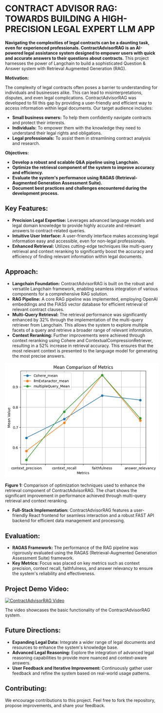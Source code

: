 # CONTRACT ADVISOR RAG: TOWARDS BUILDING A HIGH-PRECISION LEGAL EXPERT LLM APP

**Navigating the complexities of legal contracts can be a daunting task, even for experienced professionals.  ContractAdvisorRAG is an AI-powered legal assistance system designed to empower users with quick and accurate answers to their questions about contracts.**  This project harnesses the power of Langchain to build a sophisticated Question & Answer system with Retrieval Augmented Generation (RAG). 

**Motivation:**

The complexity of legal contracts often poses a barrier to understanding for individuals and businesses alike. This can lead to misinterpretations, disputes, and even legal complications.  ContractAdvisorRAG was developed to fill this gap by providing a user-friendly and efficient way to access information within legal documents.  Our target audience includes:

* **Small business owners:**  To help them confidently navigate contracts and protect their interests.
* **Individuals:**  To empower them with the knowledge they need to understand their legal rights and obligations.
* **Legal professionals:**  To assist them in streamlining contract analysis and research.

**Objectives:**

* **Develop a robust and scalable Q&A pipeline using Langchain.**
* **Optimize the retrieval component of the system to improve accuracy and efficiency.**
* **Evaluate the system's performance using RAGAS (Retrieval-Augmented Generation Assessment Suite).**
* **Document best practices and challenges encountered during the development process.**

## Key Features:

* **Precision Legal Expertise:** Leverages advanced language models and legal domain knowledge to provide highly accurate and relevant answers to contract-related queries.
* **Intuitive User Interface:**  A user-friendly interface makes accessing legal information easy and accessible, even for non-legal professionals.
* **Enhanced Retrieval:**  Utilizes cutting-edge techniques like multi-query retrieval and context reranking to significantly boost the accuracy and efficiency of finding relevant information within legal documents.

## Approach:

* **Langchain Foundation:** ContractAdvisorRAG is built on the robust and versatile Langchain framework, enabling seamless integration of various components for a comprehensive RAG solution.
* **RAG Pipeline:**  A core RAG pipeline was implemented, employing OpenAI embeddings and the FIASS vector database for efficient retrieval of relevant contract clauses.
* **Multi-Query Retrieval:**  The retrieval performance was significantly enhanced by 32% through the implementation of the multi-query retriever from Langchain.  This allows the system to explore multiple facets of a query and retrieve a broader range of relevant information.
* **Context Reranking:**  Further improvements were achieved through context reranking using Cohere and ContextualCompressionRetriever, resulting in a 52% increase in retrieval accuracy. This ensures that the most relevant context is presented to the language model for generating the most precise answers. 

![Optimization Techniques Comparison](screenshots/comparison_improvement_approches.png)

**Figure 1:**  Comparison of optimization techniques used to enhance the retrieval component of ContractAdvisorRAG. The chart shows the significant improvement in performance achieved through multi-query retrieval and context reranking.

* **Full-Stack Implementation:**  ContractAdvisorRAG features a user-friendly React frontend for seamless interaction and a robust FAST API backend for efficient data management and processing.

## Evaluation:

* **RAGAS Framework:** The performance of the RAG pipeline was rigorously evaluated using the RAGAS (Retrieval-Augmented Generation Assessment Suite) framework. 
* **Key Metrics:**  Focus was placed on key metrics such as context precision, context recall, faithfulness, and answer relevancy to ensure the system's reliability and effectiveness.

## Project Demo Video:

[![ContractAdvisorRAG Video](https://img.youtube.com/vi/KjBWNNN3thA/maxresdefault.jpg)](https://vimeo.com/manage/videos/1077691350)

The video showcases the basic functionality of the ContractAdvisorRAG system.

## Future Directions:

* **Expanding Legal Data:**  Integrate a wider range of legal documents and resources to enhance the system's knowledge base.
* **Advanced Legal Reasoning:**  Explore the integration of advanced legal reasoning capabilities to provide more nuanced and context-aware answers.
* **User Feedback and Iterative Improvement:**  Continuously gather user feedback and refine the system based on real-world usage patterns. 

## Contributing:

We encourage contributions to this project. Feel free to fork the repository, propose improvements, and share your feedback.

